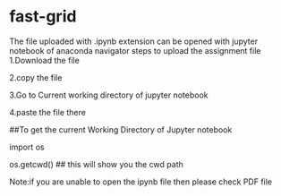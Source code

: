 # fast-grid

The file uploaded with .ipynb extension can be opened with jupyter notebook of anaconda navigator steps to upload the assignment file 
1.Download the file

2.copy the file

3.Go to Current working directory of jupyter notebook

4.paste the file there

##To get the current Working Directory of Jupyter notebook

import os

os.getcwd() ## this will show you the cwd path

Note:if you are unable to open the ipynb file then please check PDF file


